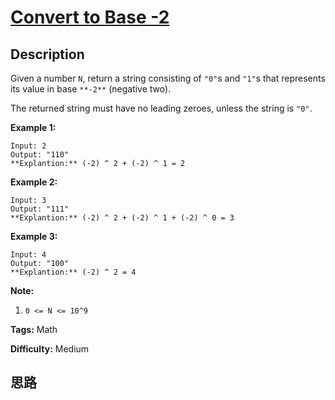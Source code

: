 # [Convert to Base -2][title]

## Description

Given a number `N`, return a string consisting of `"0"`s and `"1"`s that
represents its value in base `**-2**` (negative two).

The returned string must have no leading zeroes, unless the string is `"0"`.



**Example 1:**
            Input: 2    Output: "110"    **Explantion:** (-2) ^ 2 + (-2) ^ 1 = 2    

**Example 2:**
            Input: 3    Output: "111"    **Explantion:** (-2) ^ 2 + (-2) ^ 1 + (-2) ^ 0 = 3    

**Example 3:**
            Input: 4    Output: "100"    **Explantion:** (-2) ^ 2 = 4    



**Note:**

  1. `0 <= N <= 10^9`


**Tags:** Math

**Difficulty:** Medium

## 思路

[title]: https://leetcode.com/problems/convert-to-base-2
